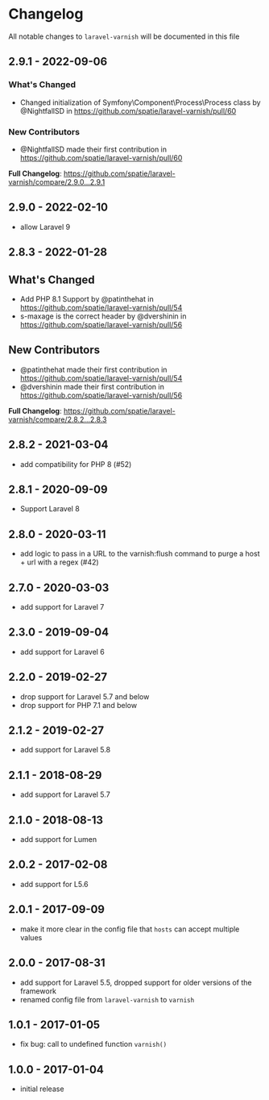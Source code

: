 # Changelog

All notable changes to `laravel-varnish` will be documented in this file

## 2.9.1 - 2022-09-06

### What's Changed

- Changed initialization of Symfony\Component\Process\Process class  by @NightfallSD in https://github.com/spatie/laravel-varnish/pull/60

### New Contributors

- @NightfallSD made their first contribution in https://github.com/spatie/laravel-varnish/pull/60

**Full Changelog**: https://github.com/spatie/laravel-varnish/compare/2.9.0...2.9.1

## 2.9.0 - 2022-02-10

- allow Laravel 9

## 2.8.3 - 2022-01-28

## What's Changed

- Add PHP 8.1 Support by @patinthehat in https://github.com/spatie/laravel-varnish/pull/54
- s-maxage is the correct header by @dvershinin in https://github.com/spatie/laravel-varnish/pull/56

## New Contributors

- @patinthehat made their first contribution in https://github.com/spatie/laravel-varnish/pull/54
- @dvershinin made their first contribution in https://github.com/spatie/laravel-varnish/pull/56

**Full Changelog**: https://github.com/spatie/laravel-varnish/compare/2.8.2...2.8.3

## 2.8.2 - 2021-03-04

- add compatibility for PHP 8 (#52)

## 2.8.1 - 2020-09-09

- Support Laravel 8

## 2.8.0 - 2020-03-11

- add logic to pass in a URL to the varnish:flush command to purge a host + url with a regex (#42)

## 2.7.0 - 2020-03-03

- add support for Laravel 7

## 2.3.0 - 2019-09-04

- add support for Laravel 6

## 2.2.0 - 2019-02-27

- drop support for Laravel 5.7 and below
- drop support for PHP 7.1 and below

## 2.1.2 - 2019-02-27

- add support for Laravel 5.8

## 2.1.1 - 2018-08-29

- add support for Laravel 5.7

## 2.1.0 - 2018-08-13

- add support for Lumen

## 2.0.2 - 2017-02-08

- add support for L5.6

## 2.0.1 - 2017-09-09

- make it more clear in the config file that `hosts` can accept multiple values

## 2.0.0 - 2017-08-31

- add support for Laravel 5.5, dropped support for older versions of the framework
- renamed config file from `laravel-varnish` to `varnish`

## 1.0.1 - 2017-01-05

- fix bug: call to undefined function `varnish()`

## 1.0.0 - 2017-01-04

- initial release
